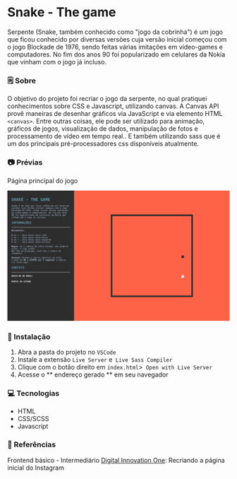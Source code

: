 # Snake - The game

Serpente (Snake, também conhecido como "jogo da cobrinha") é um jogo que ficou conhecido por diversas versões cuja versão inicial começou com o jogo Blockade de 1976, sendo feitas várias imitações em vídeo-games e computadores. No fim dos anos 90 foi popularizado em celulares da Nokia que vinham com o jogo já incluso.

### 🗒️ Sobre

O objetivo do projeto foi recriar o jogo da serpente, no qual pratiquei conhecimentos sobre CSS e Javascript, utilizando canvas. A Canvas API provê maneiras de desenhar gráficos via JavaScript e via elemento HTML `<canvas>`. Entre outras coisas, ele pode ser utilizado para animação, gráficos de jogos, visualização de dados, manipulação de fotos e processamento de vídeo em tempo real.. E também utilizando sass que é um dos principais pré-processadores css disponíveis atualmente. 

### 📷 Prévias 

Página principal do jogo

<p align="center">
  <img src="docs/desktop.png">
</p>

### 🔨 Instalação 

1. Abra a pasta do projeto no `VSCode`
2. Instale a extensão `Live Server` e` Live Sass Compiler`
3. Clique com o botão direito em `index.html`>` Open with Live Server`
4. Acesse o ** endereço gerado ** em seu navegador

### 💻 Tecnologias 

 - HTML
 - CSS/SCSS
 - Javascript
 
### 🔗 Referências
Frontend básico - Intermediário 
[Digital Innovation One](https://web.digitalinnovation.one/): Recriando a página inicial do Instagram

